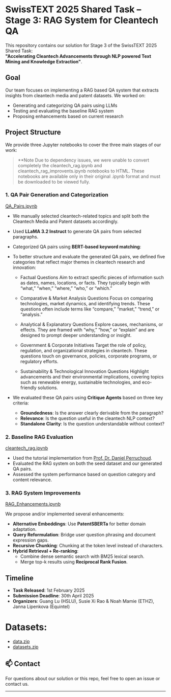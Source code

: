 # SwissTEXT 2025 Shared Task – Stage 3: RAG System for Cleantech QA

This repository contains our solution for Stage 3 of the SwissTEXT 2025 Shared Task:  
**"Accelerating Cleantech Advancements through NLP powered Text Mining and Knowledge Extraction"**.

## Goal

Our team focuses on implementing a RAG based QA system that extracts insights from cleantech media and patent datasets. We worked on:

- Generating and categorizing QA pairs using LLMs
- Testing and evaluating the baseline RAG system
- Proposing enhancements based on current research

##  Project Structure

We provide three Jupyter notebooks to cover the three main stages of our work:

> **Note
Due to dependency issues, we were unable to convert completely the cleantech_rag.ipynb and cleantech_rag_improvents.ipynb notebooks to HTML. These notebooks are available only in their original .ipynb format and must be downloaded to be viewed fully.

### 1. QA Pair Generation and Categorization  
 [QA_Pairs.ipynb](./QA_Pairs.ipynb)

- We manually selected cleantech-related topics and split both the Cleantech Media and Patent datasets accordingly.
- Used **LLaMA 3.2 Instruct** to generate QA pairs from selected paragraphs.
- Categorized QA pairs using **BERT-based keyword matching**:

- To better structure and evaluate the generated QA pairs, we defined five categories that reflect major themes in cleantech research and innovation:

    - Factual Questions
    Aim to extract specific pieces of information such as dates, names, locations, or facts. They typically begin with “what,” “when,” “where,” “who,” or “which.”

    - Comparative & Market Analysis Questions
    Focus on comparing technologies, market dynamics, and identifying trends. These questions often include terms like “compare,” “market,” “trend,” or “analysis.”

    - Analytical & Explanatory Questions
    Explore causes, mechanisms, or effects. They are framed with “why,” “how,” or “explain” and are designed to prompt deeper understanding or insight.

    - Government & Corporate Initiatives
    Target the role of policy, regulation, and organizational strategies in cleantech. These questions touch on governance, policies, corporate programs, or regulatory efforts.

    - Sustainability & Technological Innovation Questions
    Highlight advancements and their environmental implications, covering topics such as renewable energy, sustainable technologies, and eco-friendly solutions.

- We evaluated these QA pairs using **Critique Agents** based on three key criteria:
    - **Groundedness**: Is the answer clearly derivable from the paragraph?
    - **Relevance**: Is the question useful in the cleantech NLP context?
    - **Standalone Clarity**: Is the question understandable without context?

### 2. Baseline RAG Evaluation  
 [cleantech_rag.ipynb](cleantech_rag.ipynb)

- Used the tutorial implementation from [Prof. Dr. Daniel Perruchoud](https://github.com/LuciferUchiha/Cleantech-RAG).
- Evaluated the RAG system on both the seed dataset and our generated QA pairs.
- Assessed the system performance based on question category and content relevance.

### 3. RAG System Improvements  
 [RAG_Enhancements.ipynb](./RAG_Enhancements.ipynb)

We propose and/or implemented several enhancements:

- **Alternative Embeddings**: Use **PatentSBERTa** for better domain adaptation.
- **Query Reformulation**: Bridge user question phrasing and document expression gaps.
- **Recursive Chunking**: Chunking at the token level instead of characters.
- **Hybrid Retrieval + Re-ranking**:
    - Combine dense semantic search with BM25 lexical search.
    - Merge top-k results using **Reciprocal Rank Fusion**.

##  Timeline

- **Task Released**: 1st February 2025  
- **Submission Deadline**: 30th April 2025  
- **Organizers**: Guang Lu (HSLU), Susie Xi Rao & Noah Mamie (ETHZ), Janna Lipenkova (Equintel)


# Datasets:
- [data.zip](https://drive.google.com/file/d/1nnaKtOk0VkzrEYpRDQbpk-EABKzWnD4D/view?usp=drive_link)
- [datasets.zip](https://drive.google.com/file/d/1hT_VCmRUEw_AN4AzRBJHEKSBHnUpD6Oo/view?usp=drive_link)

## 📫 Contact

For questions about our solution or this repo, feel free to open an issue or contact us.

---
